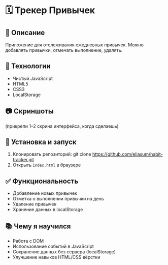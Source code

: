# 🗓️ Трекер Привычек

## 📌 Описание
Приложение для отслеживания ежедневных привычек. Можно добавлять привычки, отмечать выполнение, удалять.

## 🚀 Технологии
- Чистый JavaScript
- HTML5
- CSS3
- LocalStorage

## 📷 Скриншоты
(прикрепи 1–2 скрина интерфейса, когда сделаешь)

## 🔧 Установка и запуск
1. Клонировать репозиторий:
git clone https://github.com/eliasum/habit-tracker.git
2. Открыть `index.html` в браузере

## ✅ Функциональность
- Добавление новых привычек
- Отметка о выполнении привычки на день
- Удаление привычек
- Хранение данных в localStorage

## 📚 Чему я научился
- Работа с DOM
- Использование событий в JavaScript
- Сохранение данных без сервера (localStorage)
- Улучшение навыков HTML/CSS вёрстки
